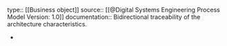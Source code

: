 type:: [[Business object]]
source:: [[@Digital Systems Engineering Process Model Version: 1.0]]
documentation:: Bidirectional traceability of the architecture characteristics.

-
